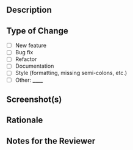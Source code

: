 ## Description

<!-- Descriobe what your PR does and why -->

## Type of Change

- [ ] New feature
- [ ] Bug fix
- [ ] Refactor
- [ ] Documentation
- [ ] Style (formatting, missing semi-colons, etc.)
- [ ] Other: **\_\_\_\_**

## Screenshot(s)

<!-- Drag & drop screenshots here, if your change affects the UI -->

## Rationale

<!-- Why were these changes made? What problem do they solve? -->

## Notes for the Reviewer
